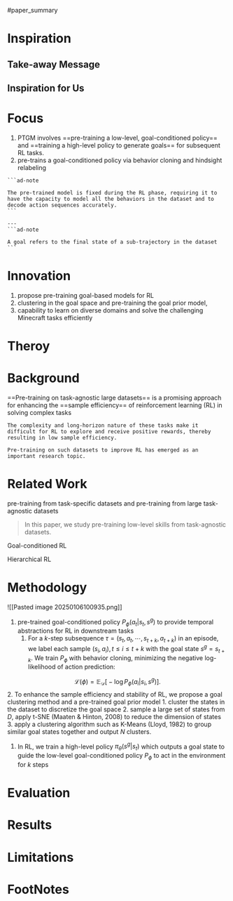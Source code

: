 #paper_summary 

# Inspiration


## Take-away Message




## Inspiration for Us





# Focus
1. PTGM involves ==pre-training a low-level, goal-conditioned policy== and ==training a high-level policy to generate goals== for subsequent RL tasks.
2. pre-trains a goal-conditioned policy via behavior cloning and hindsight relabeling
````ad-note
```ad-note

The pre-trained model is fixed during the RL phase, requiring it to have the capacity to model all the behaviors in the dataset and to decode action sequences accurately.
```

---
```ad-note

A goal refers to the final state of a sub-trajectory in the dataset
```
````






# Innovation
1. propose pre-training goal-based models for RL
2. clustering in the goal space and pre-training the goal prior model,
3. capability to learn on diverse domains and solve the challenging Minecraft tasks efficiently


# Theroy



# Background
==Pre-training on task-agnostic large datasets== is a promising approach for enhancing the ==sample efficiency== of reinforcement learning (RL) in solving complex tasks
```ad-note
The complexity and long-horizon nature of these tasks make it difficult for RL to explore and receive positive rewards, thereby resulting in low sample efficiency.

Pre-training on such datasets to improve RL has emerged as an important research topic.
```

# Related Work
pre-training from task-specific datasets and pre-training from large task-agnostic datasets
>In this paper, we study pre-training low-level skills from task-agnostic datasets.

Goal-conditioned RL

Hierarchical RL



# Methodology
![[Pasted image 20250106100935.png]]


 1. pre-trained goal-conditioned policy $P_{\phi}(a_t|s_t, s^g)$ to provide temporal abstractions for RL in downstream tasks
	 1. For a $k$-step subsequence $\tau = (s_t, a_t, \cdots, s_{t+k}, a_{t+k})$ in an episode, we label each sample $(s_i, a_i), t \leq i \leq t+k$ with the goal state $s^g = s_{t+k}$. We train $P_{\phi}$ with behavior cloning, minimizing the negative log-likelihood of action prediction:

$$\mathcal{L}(\phi) = \mathbb{E}_{\mathcal{D}} \big[ -\log P_{\phi}(a_i | s_i, s^g) \big].$$
2. To enhance the sample efficiency and stability of RL, we propose a goal clustering method and a pre-trained goal prior model
	1. cluster the states in the dataset to discretize the goal space
	2.  sample a large set of states from $D$, apply t-SNE (Maaten & Hinton, 2008) to reduce the dimension of states
	3. apply a clustering algorithm such as K-Means (Lloyd, 1982) to group similar goal states together and output $N$ clusters.
 1. In RL, we train a high-level policy $\pi_{\theta}(s^g|s_t)$ which outputs a goal state to guide the low-level goal-conditioned policy $P_{\phi}$ to act in the environment for $k$ steps
 


# Evaluation



# Results



# Limitations


# FootNotes
